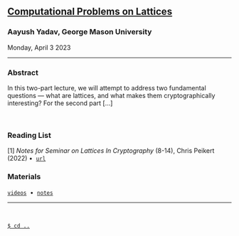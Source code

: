 ## **[Computational Problems on Lattices](#)**
### Aayush Yadav, George Mason University
Monday, April 3 2023

--------------------------------------------------------------------------------

### **Abstract**

In this two-part lecture, we will attempt to address two fundamental questions — 
what are lattices, and what makes them cryptographically interesting? For the 
second part [...]

<br/>

### **Reading List**

[1] _Notes for Seminar on Lattices In Cryptography_ (8-14), Chris Peikert (2022) 
&bull;&nbsp;&nbsp;[`url`](https://github.com/cpeikert/LatticesInCryptography)
<br/>

### **Materials**

[`videos`](#)&nbsp;&nbsp;&bull;&nbsp;&nbsp;[`notes`](#)

--------------------------------------------------------------------------------
<br/>

[`$ cd ..`](../readme)

<!---
A note on formatting: while there is no fixed format for maintaining this page 
yet, as a practical style emerges over the first several iterations, some level 
of consistency will also be expected.
--->
